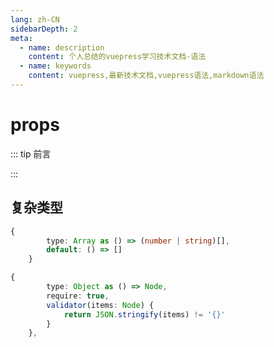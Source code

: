 ```yaml
---
lang: zh-CN
sidebarDepth: 2
meta:
  - name: description
    content: 个人总结的vuepress学习技术文档-语法
  - name: keywords
    content: vuepress,最新技术文档,vuepress语法,markdown语法
---
```


# props

::: tip 前言

:::

## 复杂类型

```ts
{
        type: Array as () => (number | string)[],
        default: () => []
    }
```

```ts
{
        type: Object as () => Node,
        require: true,
        validator(items: Node) {
            return JSON.stringify(items) != '{}'
        }
    },
```
